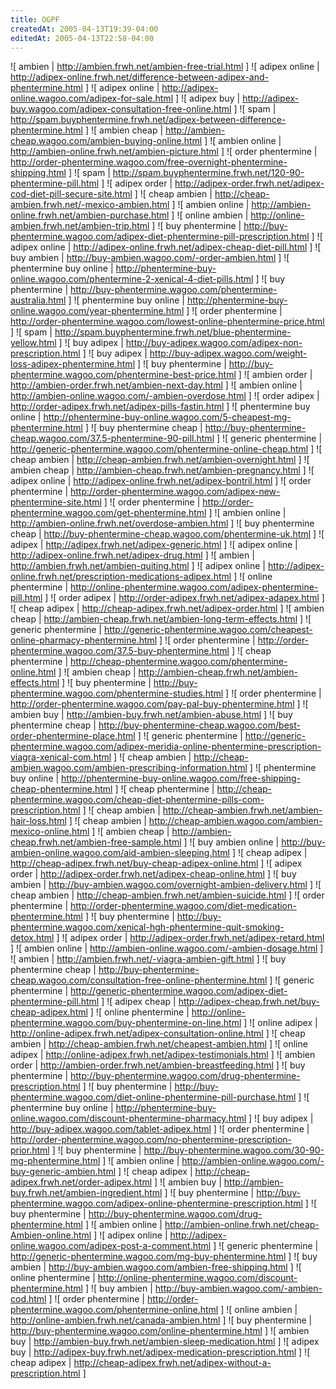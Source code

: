 ```yaml
---
title: OGPF
createdAt: 2005-04-13T19:39-04:00
editedAt: 2005-04-13T22:58-04:00
---
```


![ ambien | http://ambien.frwh.net/ambien-free-trial.html ]
![ adipex online | http://adipex-online.frwh.net/difference-between-adipex-and-phentermine.html ]
![ adipex online | http://adipex-online.wagoo.com/adipex-for-sale.html ]
![ adipex buy | http://adipex-buy.wagoo.com/adipex-consultation-free-online.html ]
![ spam | http://spam.buyphentermine.frwh.net/adipex-between-difference-phentermine.html ]
![ ambien cheap | http://ambien-cheap.wagoo.com/ambien-buying-online.html ]
![ ambien online | http://ambien-online.frwh.net/ambien-picture.html ]
![ order phentermine | http://order-phentermine.wagoo.com/free-overnight-phentermine-shipping.html ]
![ spam | http://spam.buyphentermine.frwh.net/120-90-phentermine-pill.html ]
![ adipex order | http://adipex-order.frwh.net/adipex-cod-diet-pill-secure-site.html ]
![ cheap ambien | http://cheap-ambien.frwh.net/-mexico-ambien.html ]
![ ambien online | http://ambien-online.frwh.net/ambien-purchase.html ]
![ online ambien | http://online-ambien.frwh.net/ambien-trip.html ]
![ buy phentermine | http://buy-phentermine.wagoo.com/adipex-diet-phentermine-pill-prescription.html ]
![ adipex online | http://adipex-online.frwh.net/adipex-cheap-diet-pill.html ]
![ buy ambien | http://buy-ambien.wagoo.com/-order-ambien.html ]
![ phentermine buy online | http://phentermine-buy-online.wagoo.com/phentermine-2-xenical-4-diet-pills.html ]
![ buy phentermine | http://buy-phentermine.wagoo.com/phentermine-australia.html ]
![ phentermine buy online | http://phentermine-buy-online.wagoo.com/year-phentermine.html ]
![ order phentermine | http://order-phentermine.wagoo.com/lowest-online-phentermine-price.html ]
![ spam | http://spam.buyphentermine.frwh.net/blue-phentermine-yellow.html ]
![ buy adipex | http://buy-adipex.wagoo.com/adipex-non-prescription.html ]
![ buy adipex | http://buy-adipex.wagoo.com/weight-loss-adipex-phentermine.html ]
![ buy phentermine | http://buy-phentermine.wagoo.com/phentermine-best-price.html ]
![ ambien order | http://ambien-order.frwh.net/ambien-next-day.html ]
![ ambien online | http://ambien-online.wagoo.com/-ambien-overdose.html ]
![ order adipex | http://order-adipex.frwh.net/adipex-pills-fastin.html ]
![ phentermine buy online | http://phentermine-buy-online.wagoo.com/5-cheapest-mg-phentermine.html ]
![ buy phentermine cheap | http://buy-phentermine-cheap.wagoo.com/37.5-phentermine-90-pill.html ]
![ generic phentermine | http://generic-phentermine.wagoo.com/phentermine-online-cheap.html ]
![ cheap ambien | http://cheap-ambien.frwh.net/ambien-overnight.html ]
![ ambien cheap | http://ambien-cheap.frwh.net/ambien-pregnancy.html ]
![ adipex online | http://adipex-online.frwh.net/adipex-bontril.html ]
![ order phentermine | http://order-phentermine.wagoo.com/adipex-new-phentermine-site.html ]
![ order phentermine | http://order-phentermine.wagoo.com/get-phentermine.html ]
![ ambien online | http://ambien-online.frwh.net/overdose-ambien.html ]
![ buy phentermine cheap | http://buy-phentermine-cheap.wagoo.com/phentermine-uk.html ]
![ adipex | http://adipex.frwh.net/adipex-generic.html ]
![ adipex online | http://adipex-online.frwh.net/adipex-drug.html ]
![ ambien | http://ambien.frwh.net/ambien-quiting.html ]
![ adipex online | http://adipex-online.frwh.net/prescription-medications-adipex.html ]
![ online phentermine | http://online-phentermine.wagoo.com/adipex-phentermine-pill.html ]
![ order adipex | http://order-adipex.frwh.net/adipex-adapex.html ]
![ cheap adipex | http://cheap-adipex.frwh.net/adipex-order.html ]
![ ambien cheap | http://ambien-cheap.frwh.net/ambien-long-term-effects.html ]
![ generic phentermine | http://generic-phentermine.wagoo.com/cheapest-online-pharmacy-phentermine.html ]
![ order phentermine | http://order-phentermine.wagoo.com/37.5-buy-phentermine.html ]
![ cheap phentermine | http://cheap-phentermine.wagoo.com/phentermine-online.html ]
![ ambien cheap | http://ambien-cheap.frwh.net/ambien-effects.html ]
![ buy phentermine | http://buy-phentermine.wagoo.com/phentermine-studies.html ]
![ order phentermine | http://order-phentermine.wagoo.com/pay-pal-buy-phentermine.html ]
![ ambien buy | http://ambien-buy.frwh.net/ambien-abuse.html ]
![ buy phentermine cheap | http://buy-phentermine-cheap.wagoo.com/best-order-phentermine-place.html ]
![ generic phentermine | http://generic-phentermine.wagoo.com/adipex-meridia-online-phentermine-prescription-viagra-xenical-com.html ]
![ cheap ambien | http://cheap-ambien.wagoo.com/ambien-prescribing-information.html ]
![ phentermine buy online | http://phentermine-buy-online.wagoo.com/free-shipping-cheap-phentermine.html ]
![ cheap phentermine | http://cheap-phentermine.wagoo.com/cheap-diet-phentermine-pills-com-prescription.html ]
![ cheap ambien | http://cheap-ambien.frwh.net/ambien-hair-loss.html ]
![ cheap ambien | http://cheap-ambien.wagoo.com/ambien-mexico-online.html ]
![ ambien cheap | http://ambien-cheap.frwh.net/ambien-free-sample.html ]
![ buy ambien online | http://buy-ambien-online.wagoo.com/aid-ambien-sleeping.html ]
![ cheap adipex | http://cheap-adipex.frwh.net/buy-cheap-adipex-online.html ]
![ adipex order | http://adipex-order.frwh.net/adipex-cheap-online.html ]
![ buy ambien | http://buy-ambien.wagoo.com/overnight-ambien-delivery.html ]
![ cheap ambien | http://cheap-ambien.frwh.net/ambien-suicide.html ]
![ order phentermine | http://order-phentermine.wagoo.com/diet-medication-phentermine.html ]
![ buy phentermine | http://buy-phentermine.wagoo.com/xenical-hgh-phentermine-quit-smoking-detox.html ]
![ adipex order | http://adipex-order.frwh.net/adipex-retard.html ]
![ ambien online | http://ambien-online.wagoo.com/-ambien-dosage.html ]
![ ambien | http://ambien.frwh.net/-viagra-ambien-gift.html ]
![ buy phentermine cheap | http://buy-phentermine-cheap.wagoo.com/consultation-free-online-phentermine.html ]
![ generic phentermine | http://generic-phentermine.wagoo.com/adipex-diet-phentermine-pill.html ]
![ adipex cheap | http://adipex-cheap.frwh.net/buy-cheap-adipex.html ]
![ online phentermine | http://online-phentermine.wagoo.com/buy-phentermine-on-line.html ]
![ online adipex | http://online-adipex.frwh.net/adipex-consultation-online.html ]
![ cheap ambien | http://cheap-ambien.frwh.net/cheapest-ambien.html ]
![ online adipex | http://online-adipex.frwh.net/adipex-testimonials.html ]
![ ambien order | http://ambien-order.frwh.net/ambien-breastfeeding.html ]
![ buy phentermine | http://buy-phentermine.wagoo.com/drug-phentermine-prescription.html ]
![ buy phentermine | http://buy-phentermine.wagoo.com/diet-online-phentermine-pill-purchase.html ]
![ phentermine buy online | http://phentermine-buy-online.wagoo.com/discount-phentermine-pharmacy.html ]
![ buy adipex | http://buy-adipex.wagoo.com/tablet-adipex.html ]
![ order phentermine | http://order-phentermine.wagoo.com/no-phentermine-prescription-prior.html ]
![ buy phentermine | http://buy-phentermine.wagoo.com/30-90-mg-phentermine.html ]
![ ambien online | http://ambien-online.wagoo.com/-buy-generic-ambien.html ]
![ cheap adipex | http://cheap-adipex.frwh.net/order-adipex.html ]
![ ambien buy | http://ambien-buy.frwh.net/ambien-ingredient.html ]
![ buy phentermine | http://buy-phentermine.wagoo.com/adipex-online-phentermine-prescription.html ]
![ buy phentermine | http://buy-phentermine.wagoo.com/drug-phentermine.html ]
![ ambien online | http://ambien-online.frwh.net/cheap-Ambien-online.html ]
![ adipex online | http://adipex-online.wagoo.com/adipex-post-a-comment.html ]
![ generic phentermine | http://generic-phentermine.wagoo.com/mg-buy-phentermine.html ]
![ buy ambien | http://buy-ambien.wagoo.com/ambien-free-shipping.html ]
![ online phentermine | http://online-phentermine.wagoo.com/discount-phentermine.html ]
![ buy ambien | http://buy-ambien.wagoo.com/-ambien-cod.html ]
![ order phentermine | http://order-phentermine.wagoo.com/phentermine-online.html ]
![ online ambien | http://online-ambien.frwh.net/canada-ambien.html ]
![ buy phentermine | http://buy-phentermine.wagoo.com/online-phentermine.html ]
![ ambien buy | http://ambien-buy.frwh.net/ambien-sleep-medication.html ]
![ adipex buy | http://adipex-buy.frwh.net/adipex-medication-prescription.html ]
![ cheap adipex | http://cheap-adipex.frwh.net/adipex-without-a-prescription.html ]

